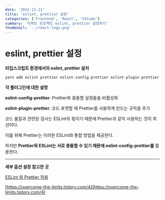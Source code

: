 ```yaml
---
date: '2021-11-21'
title: 'eslint, prettier 설정'
categories: ['Frontend', 'React', 'VSCode']
summary: '리액트 프로젝트 eslint, prettier 설정하기'
thumbnail: '../react-logo.png'
---
```


# eslint, prettier 설정

**타입스크립트 환경에서의 eslint, prettier 설치**

```jsx
yarn add eslint prettier eslint-config-prettier eslint-plugin-prettier @typescript-eslint/eslint-plugin@latest @typescript-eslint/parser@latest --dev
```

**각 플러그인에 대한 설명**

**eslint-config-prettier**: Prettier와 충돌할 설정들을 비활성화

**eslint-plugin-prettier**: 코드 포맷할 때 Prettier를 사용하게 만드는 규칙을 추가

코드 품질과 관련된 검사는 ESLint의 몫이기 때문에 Prettier과 같이 사용하는 것이 최선이다. 

이를 위해 Prettier는 이러한 ESLint와 통합 방법을 제공한다.

하지만 **Prettier와 ESLint는 서로 충돌할 수 있기 때문에 eslint-config-prettier를** 활용한다. 

---

**세부 옵션 설정 참고한 곳**

[ESLint 와 Prettier 적용](https://velog.io/@kyusung/eslint-prettier-config)

[https://overcome-the-limits.tistory.com/4](https://overcome-the-limits.tistory.com/4)